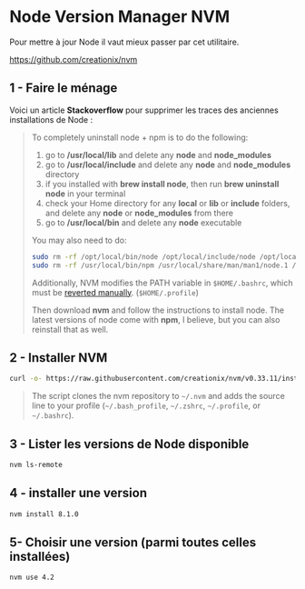 # Node Version Manager NVM

Pour mettre à jour Node il vaut mieux passer par cet utilitaire.

https://github.com/creationix/nvm

## 1 - Faire le ménage

Voici un article **Stackoverflow** pour supprimer les traces des anciennes installations de Node :

> To completely uninstall node + npm is to do the following:
> 1. go to **/usr/local/lib** and delete any **node** and **node_modules**
> 2. go to **/usr/local/include** and delete any **node** and **node_modules** directory
> 3. if you installed with **brew install node**, then run **brew uninstall node** in your terminal
> 4. check your Home directory for any **local** or **lib** or **include** folders, and delete any **node** or **node_modules** from there
> 5. go to **/usr/local/bin** and delete any **node** executable
>
> You may also need to do:
>
> ```bash
> sudo rm -rf /opt/local/bin/node /opt/local/include/node /opt/local/lib/node_modules
> sudo rm -rf /usr/local/bin/npm /usr/local/share/man/man1/node.1 /usr/local/lib/dtrace/node.d
> ```
>
> Additionally, NVM modifies the PATH variable in `$HOME/.bashrc`, which must be [reverted manually](https://github.com/creationix/nvm#removal). (```$HOME/.profile```)
>
> Then download **nvm** and follow the instructions to install node. The latest versions of node come with **npm**, I believe, but you can also reinstall that as well.



## 2 - Installer NVM

```bash
curl -o- https://raw.githubusercontent.com/creationix/nvm/v0.33.11/install.sh | bash
```

> The script clones the nvm repository to `~/.nvm` and adds the source line to your profile (`~/.bash_profile`, `~/.zshrc`, `~/.profile`, or `~/.bashrc`).

## 3 - Lister les versions de Node disponible

```bash
nvm ls-remote
```

## 4 - installer une version

```bash
nvm install 8.1.0
```

## 5- Choisir une version (parmi toutes celles installées)

```bash
nvm use 4.2
```
